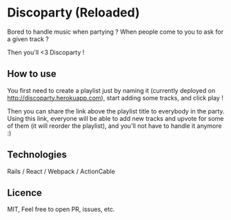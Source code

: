 # Discoparty (Reloaded)

Bored to handle music when partying ? When people come to you to ask for a given track ?

Then you'll <3 Discoparty !

## How to use
You first need to create a playlist just by naming it (currently deployed on http://discoparty.herokuapp.com), start adding some tracks, and click play !

Then you can share the link above the playlist title to everybody in the party.
Using this link, everyone will be able to add new tracks and upvote for some of them (it will reorder the playlist), and you'll not have to handle it anymore :)

## Technologies
Rails / React / Webpack / ActionCable

## Licence
MIT, Feel free to open PR, issues, etc.
